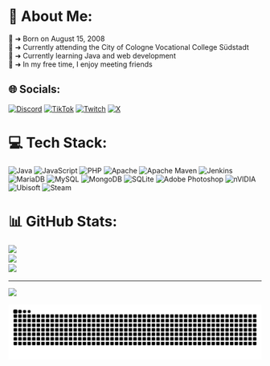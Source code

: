 # 💫 About Me:
🎉 ➜ Born on August 15, 2008<br>🏫 ➜ Currently attending the City of Cologne Vocational College Südstadt<br>🔧 ➜ Currently learning Java and web development<br>🤙 ➜ In my free time, I enjoy meeting friends


## 🌐 Socials:
[![Discord](https://img.shields.io/badge/Discord-%237289DA.svg?logo=discord&logoColor=white)](https://discord.gg/http://dc.einmaurice.de/) [![TikTok](https://img.shields.io/badge/TikTok-%23000000.svg?logo=TikTok&logoColor=white)](https://tiktok.com/@bgl.maurice) [![Twitch](https://img.shields.io/badge/Twitch-%239146FF.svg?logo=Twitch&logoColor=white)](https://twitch.tv/m4urice1) [![X](https://img.shields.io/badge/X-black.svg?logo=X&logoColor=white)](https://x.com/M4urice1) 

# 💻 Tech Stack:
![Java](https://img.shields.io/badge/java-%23ED8B00.svg?style=for-the-badge&logo=openjdk&logoColor=white) ![JavaScript](https://img.shields.io/badge/javascript-%23323330.svg?style=for-the-badge&logo=javascript&logoColor=%23F7DF1E) ![PHP](https://img.shields.io/badge/php-%23777BB4.svg?style=for-the-badge&logo=php&logoColor=white) ![Apache](https://img.shields.io/badge/apache-%23D42029.svg?style=for-the-badge&logo=apache&logoColor=white) ![Apache Maven](https://img.shields.io/badge/Apache%20Maven-C71A36?style=for-the-badge&logo=Apache%20Maven&logoColor=white) ![Jenkins](https://img.shields.io/badge/jenkins-%232C5263.svg?style=for-the-badge&logo=jenkins&logoColor=white) ![MariaDB](https://img.shields.io/badge/MariaDB-003545?style=for-the-badge&logo=mariadb&logoColor=white) ![MySQL](https://img.shields.io/badge/mysql-4479A1.svg?style=for-the-badge&logo=mysql&logoColor=white) ![MongoDB](https://img.shields.io/badge/MongoDB-%234ea94b.svg?style=for-the-badge&logo=mongodb&logoColor=white) ![SQLite](https://img.shields.io/badge/sqlite-%2307405e.svg?style=for-the-badge&logo=sqlite&logoColor=white) ![Adobe Photoshop](https://img.shields.io/badge/adobe%20photoshop-%2331A8FF.svg?style=for-the-badge&logo=adobe%20photoshop&logoColor=white) ![nVIDIA](https://img.shields.io/badge/nVIDIA-%2376B900.svg?style=for-the-badge&logo=nVIDIA&logoColor=white) ![Ubisoft](https://img.shields.io/badge/Ubisoft-%23F5F5F5.svg?style=for-the-badge&logo=Ubisoft&logoColor=black) ![Steam](https://img.shields.io/badge/steam-%23000000.svg?style=for-the-badge&logo=steam&logoColor=white)
# 📊 GitHub Stats:
![](https://github-readme-stats.vercel.app/api?username=einmaurice&theme=dark&hide_border=false&include_all_commits=false&count_private=false)<br/>
![](https://github-readme-streak-stats.herokuapp.com/?user=einmaurice&theme=dark&hide_border=false)<br/>
![](https://github-readme-stats.vercel.app/api/top-langs/?username=einmaurice&theme=dark&hide_border=false&include_all_commits=false&count_private=false&layout=compact)

---
[![](https://visitcount.itsvg.in/api?id=einmaurice&icon=2&color=6)](https://visitcount.itsvg.in)

<picture>
  <source media="(prefers-color-scheme: dark)" srcset="https://raw.githubusercontent.com/einmaurice/einmaurice/output/github-snake-dark.svg" />
  <source media="(prefers-color-scheme: light)" srcset="https://raw.githubusercontent.com/einmaurice/einmaurice/output/github-snake.svg" />
  <img alt="github-snake" src="https://raw.githubusercontent.com/einmaurice/einmaurice/output/github-snake.svg" />
</picture>

<!-- Proudly created with GPRM ( https://gprm.itsvg.in ) -->
